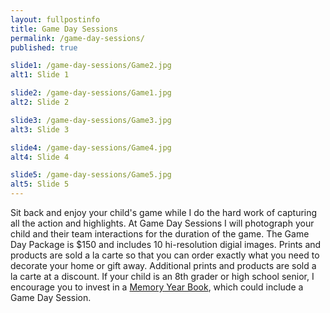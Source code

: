 ```yaml
---
layout: fullpostinfo
title: Game Day Sessions
permalink: /game-day-sessions/
published: true

slide1: /game-day-sessions/Game2.jpg
alt1: Slide 1

slide2: /game-day-sessions/Game1.jpg
alt2: Slide 2

slide3: /game-day-sessions/Game3.jpg
alt3: Slide 3

slide4: /game-day-sessions/Game4.jpg
alt4: Slide 4

slide5: /game-day-sessions/Game5.jpg
alt5: Slide 5
---
```

Sit back and enjoy your child's game while I do the hard work of capturing all the action and highlights. At Game Day Sessions I will photograph your child and their team interactions for the duration of the game. The Game Day Package is $150 and includes 10 hi-resolution digial images. Prints and products are sold a la carte so that you can order exactly what you need to decorate your home or gift away. Additional prints and products are sold a la carte at a discount. If your child is an 8th grader or high school senior, I encourage you to invest in a <a href="http://candidgiggles.com/memory-year-book//">Memory Year Book</a>, which could include a Game Day Session.
